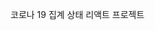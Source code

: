 코로나 19 집계 상태 리액트 프로젝트


<img scr="https://user-images.githubusercontent.com/54235714/108469794-44513680-72cc-11eb-85f4-331df0355312.png"/> 



